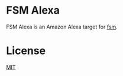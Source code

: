 # FSM Alexa

FSM Alexa is an Amazon Alexa target for [fsm](https://github.com/fsm/fsm).

# License

[MIT](LICENSE.md)

